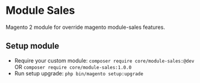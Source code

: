 # Module Sales

Magento 2 module for override magento module-sales features.

## Setup module

- Require your custom module: `composer require core/module-sales:@dev` OR `composer require core/module-sales:1.0.0`
- Run setup upgrade: `php bin/magento setup:upgrade`
